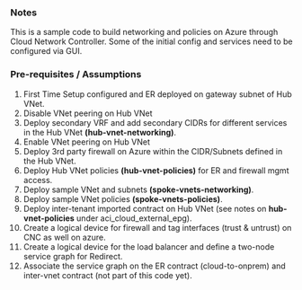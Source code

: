 
### Notes

This is a sample code to build networking and policies on Azure through Cloud Network Controller. Some of the initial config and services need to be configured via GUI. 

### Pre-requisites / Assumptions

1. First Time Setup configured and ER deployed on gateway subnet of Hub VNet.
2. Disable VNet peering on Hub VNet
3. Deploy secondary VRF and add secondary CIDRs for different services in the Hub VNet **(hub-vnet-networking)**.
4. Enable VNet peering on Hub VNet
5. Deploy 3rd party firewall on Azure within the CIDR/Subnets defined in the Hub VNet.
6. Deploy Hub VNet policies **(hub-vnet-policies)** for ER and firewall mgmt access. 
7. Deploy sample VNet and subnets **(spoke-vnets-networking)**.
8. Deploy sample VNet policies **(spoke-vnets-policies)**.
9. Deploy inter-tenant imported contract on Hub VNet (see notes on **hub-vnet-policies** under aci_cloud_external_epg). 
10. Create a logical device for firewall and tag interfaces (trust & untrust) on CNC as well on azure. 
11. Create a logical device for the load balancer and define a two-node service graph for Redirect.
12. Associate the service graph on the ER contract (cloud-to-onprem) and inter-vnet contract (not part of this code yet). 